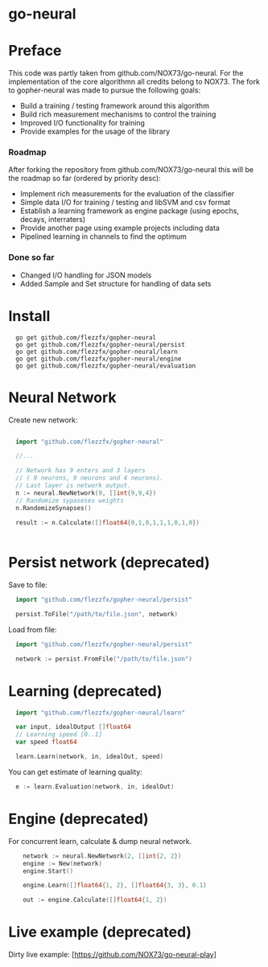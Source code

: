 go-neural
==============

# Preface
This code was partly taken from github.com/NOX73/go-neural. For the implementation of the core algorithmn all credits belong to NOX73. The fork to gopher-neural was made to pursue the following goals:
* Build a training / testing framework around this algorithm
* Build rich measurement mechanisms to control the training
* Improved I/O functionality for training
* Provide examples for the usage of the library

### Roadmap

After forking the repository from github.com/NOX73/go-neural this will be the roadmap so far (ordered by priority desc):

* Implement rich measurements for the evaluation of the classifier
* Simple data I/O for training / testing and libSVM and csv format
* Establish a learning framework as engine package (using epochs, decays, interraters)
* Provide another page using example projects including data
* Pipelined learning in channels to find the optimum

### Done so far

* Changed I/O handling for JSON models
* Added Sample and Set structure for handling of data sets

# Install

```
  go get github.com/flezzfx/gopher-neural
  go get github.com/flezzfx/gopher-neural/persist
  go get github.com/flezzfx/gopher-neural/learn
  go get github.com/flezzfx/gopher-neural/engine
  go get github.com/flezzfx/gopher-neural/evaluation
```

# Neural Network

Create new network:

```go

  import "github.com/flezzfx/gopher-neural"

  //...

  // Network has 9 enters and 3 layers 
  // ( 9 neurons, 9 neurons and 4 neurons).
  // Last layer is network output.
  n := neural.NewNetwork(9, []int{9,9,4})
  // Randomize sypaseses weights
  n.RandomizeSynapses()
  
  result := n.Calculate([]float64{0,1,0,1,1,1,0,1,0})
  
```

# Persist network (deprecated)

Save to file:

```go
  import "github.com/flezzfx/gopher-neural/persist"

  persist.ToFile("/path/to/file.json", network)
```

Load from file:

```go
  import "github.com/flezzfx/gopher-neural/persist"

  network := persist.FromFile("/path/to/file.json")
```

# Learning (deprecated)

```go
  import "github.com/flezzfx/gopher-neural/learn"

  var input, idealOutput []float64
  // Learning speed [0..1]
  var speed float64

  learn.Learn(network, in, idealOut, speed)
```

You can get estimate of learning quality:

```go
  e := learn.Evaluation(network, in, idealOut)
```

# Engine  (deprecated)

For concurrent learn, calculate & dump neural network.

```go
	network := neural.NewNetwork(2, []int{2, 2})
	engine := New(network)
	engine.Start()

	engine.Learn([]float64{1, 2}, []float64{3, 3}, 0.1)

	out := engine.Calculate([]float64{1, 2})
```





# Live example (deprecated)

Dirty live example: [https://github.com/NOX73/go-neural-play]

